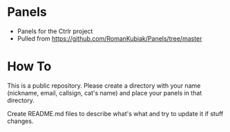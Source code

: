 Panels
======

- Panels for the Ctrlr project
- Pulled from https://github.com/RomanKubiak/Panels/tree/master


How To
======
This is a public repository. Please create a directory
with your name (nickname, email, callsign, cat's name)
and place your panels in that directory.

Create README.md files to describe what's what and try
to update it if stuff changes.

